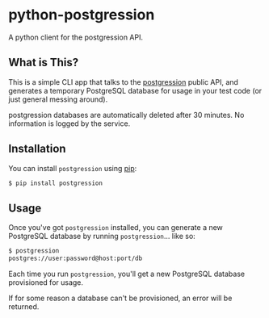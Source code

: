 # python-postgression

A python client for the postgression API.


## What is This?

This is a simple CLI app that talks to the
[postgression](http://www.postgression.com/) public API, and generates a
temporary PostgreSQL database for usage in your test code (or just general
messing around).

postgression databases are automatically deleted after 30 minutes. No
information is logged by the service.


## Installation

You can install ``postgression`` using
[pip](http://pip.readthedocs.org/en/latest/):

``` bash
$ pip install postgression
```


## Usage

Once you've got ``postgression`` installed, you can generate a new PostgreSQL
database by running ``postgression``... like so:

``` bash
$ postgression
postgres://user:password@host:port/db
```

Each time you run ``postgression``, you'll get a new PostgreSQL database
provisioned for usage.

If for some reason a database can't be provisioned, an error will be returned.
